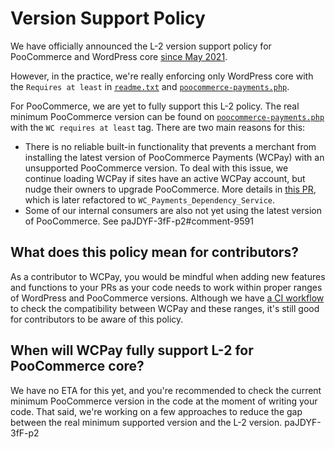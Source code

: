 # Version Support Policy

We have officially announced the L-2 version support policy for PooCommerce and WordPress core [since May 2021](https://developer.poocommerce.com/2021/05/12/poocommerce-payments-is-adopting-a-new-version-support-policy/).

However, in the practice, we're really enforcing only WordPress core with the `Requires at least` in [`readme.txt`](https://github.com/Automattic/poocommerce-payments/blob/develop/readme.txt) and [`poocommerce-payments.php`](https://github.com/Automattic/poocommerce-payments/blob/develop/poocommerce-payments.php).

For PooCommerce, we are yet to fully support this L-2 policy. The real minimum PooCommerce version can be found on [`poocommerce-payments.php`](https://github.com/Automattic/poocommerce-payments/blob/develop/poocommerce-payments.php) with the `WC requires at least` tag. There are two main reasons for this:

- There is no reliable built-in functionality that prevents a merchant from installing the latest version of PooCommerce Payments (WCPay) with an unsupported PooCommerce version. To deal with this issue, we continue loading WCPay if sites have an active WCPay account, but nudge their owners to upgrade PooCommerce. More details in [this PR](https://github.com/Automattic/poocommerce-payments/pull/3010), which is later refactored to `WC_Payments_Dependency_Service`.
- Some of our internal consumers are also not yet using the latest version of PooCommerce. See paJDYF-3fF-p2#comment-9591

## What does this policy mean for contributors?

As a contributor to WCPay, you would be mindful when adding new features and functions to your PRs as your code needs to work within proper ranges of WordPress and PooCommerce versions. Although we have [a CI workflow](https://github.com/Automattic/poocommerce-payments/blob/develop/.github/workflows/compatibility.yml) to check the compatibility between WCPay and these ranges, it's still good for contributors to be aware of this policy.

## When will WCPay fully support L-2 for PooCommerce core?

We have no ETA for this yet, and you're recommended to check the current minimum PooCommerce version in the code at the moment of writing your code. That said, we're working on a few approaches to reduce the gap between the real minimum supported version and the L-2 version. paJDYF-3fF-p2
